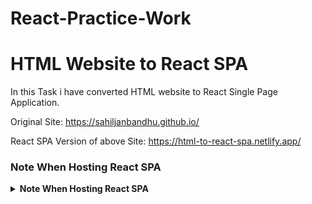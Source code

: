 # React-Practice-Work

# HTML Website to React SPA

In this Task i have converted HTML website to React Single Page Application.

Original Site: https://sahiljanbandhu.github.io/

React SPA Version of above Site: https://html-to-react-spa.netlify.app/


### Note When Hosting React SPA
<details>
  <summary><b>Note When Hosting React SPA</b></summary>
  <br />
  If your SPA is build with React then React Router handles routing on the client side (browser) when you visit internal page (e.g. http://localhost:3000/about) but once you host your SPA on Netlify (server-side) the routing logic has to be modified because Netlify does not know how to handle the route.

Create a file named _redirects without any extension inside public folder.

Copy paste the below content in the file

/*    /index.html   200  

</details>
